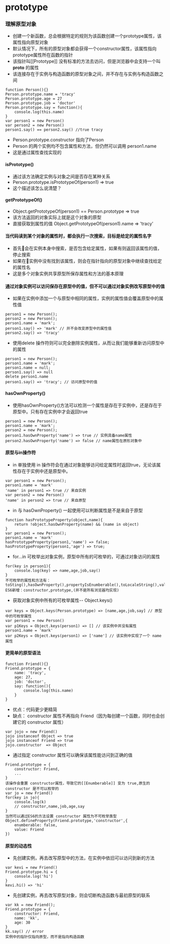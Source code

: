 # prototype

### 理解原型对象

- 创建一个新函数，总会根据特定的规则为该函数创建一个prototype属性，该属性指向原型对象
- 默认情况下，所有的原型对象都会获得一个constructor属性，该属性指向prototype属性所在函数的指针
- 该指针叫[[Prototype]] 没有标准的方法去访问，但是浏览器中会支持一个叫 __proto__ 的属性
- 该连接存在于实例与构造函数的原型对象之间，并不存在与实例与构造函数之间
```
function Person(){}
Person.prototype.name = 'tracy'
Person.prototype.age = 27
Person.prototype.job = 'doctor'
Person.prototype.say = function(){
    console.log(this.name)
}
var person1 = new Person() 
var person2 = new Person() 
person1.say() == person2.say() //true tracy
```
- Person.prototype.constructor 指向了Person
- Person 的两个实例均不包含属性和方法，但仍然可以调用 person1.name
- 这是通过属性查找实现的

#### isPrototype()

- 通过该方法确定实例与对象之间是否存在某种关系
- Person.prototype.isPrototypeOf(person1) => true
- 这个描述该怎么说清楚？

#### getPrototypeOf()

- Object.getPrototypeOf(person1) == Person.prototype => true
- 该方法返回的对象实际上就是这个对象的原型
- 直接获取到属性的值 Object.getPrototypeOf(person1).name => 'tracy'

#### 当代码读到某个对象的属性时，都会执行一次搜索，目标是给定的属性名字

- 首先会在实例本身中搜索，是否包含给定属性，如果有则返回该属性的值，停止搜索
- 如果在实例中没有找到该属性，则会在指针指向的原型对象中继续查找给定的属性名
- 这是多个对象实例共享原型所保存属性和方法的基本原理

#### 通过对象实例可以访问保存在原型中的值，但不可以通过对象实例改写原型中的值

- 如果在实例中添加一个与原型中相同的属性，实例的属性值会覆盖原型中的属性值
```
person1 = new Person();
person2 = new Person();
person1.name = 'mark';
person1.say() => 'mark' // 并不会改变原型中的属性值
person2.say() => 'tracy'
```
- 使用delete 操作符则可以完全删除实例属性，从而让我们能够重新访问原型中的属性
```
person1 = new Person();
person1.name = 'mark';
person1.name = null;
person1.say() => null
delete person1.name 
person1.say() => 'tracy'; // 访问原型中的值
```

#### hasOwnProperty()
- 使用hasOwnProperty()方法可以检测一个属性是存在于实例中，还是存在于原型中。只有存在实例中才会返回true
```
person1 = new Person();
person1.name = 'mark';
person2 = new Person();
person1.hasOwnProperty('name') => true // 实例具备name属性
person2.hasOwnProperty('name') => false // name属性在原形对象中
```

#### 原型与in操作符
- in 单独使用 in 操作符会在通过对象能够访问给定属性时返回true，无论该属性存在于实例中还是原型中。
```
var person1 = new Person();
person1.name = 'mark'
'name' in person1 => true // 来自实例
var person2 = new Person()
'name' in person2 => true // 来自原型

```
- in 与 hasOwnProperty() 一起使用可以判断属性是不是来自于原型
```
function hasPrototypeProperty(object,name){
    return !object.hasOwnProperty(name) && (name in object)
}
var person1 = new Person();
person1.name = 'mark'
hasPrototypeProperty(person1,'name') => false;
hasPrototypeProperty(person1,'age') => true;
```
- for...in 可枚举出对象实例，原型中所有的可枚举的，可通过对象访问的属性
```
for(key in person1){
    console.log(key) => name,age,job,say()
}
不可枚举的属性和方法有：toSting(),hasOwnProperty(),propertyIsEnumberable(),toLocaleString(),valueOf()
ES6新增：constructor,prototype,(并不是所有浏览器均实现)
```
- 获取对象实例中所有的可枚举属性-- Object.keys()
```
var keys = Object.keys(Person.prototype) => [name,age,job,say] // 原型中的可枚举属性
var person1 = new Person() 
var p1Keys = Object.keys(person1) => [] // 该实例中并没有属性
person1.name = 'mark'
var p2Keys = Object.keys(person1) => ['name'] // 该实例中实现了一个 name 属性
```

#### 更简单的原型语法
```
function Friend(){}
Friend.prototype = {
    name: 'tracy',
    age: 27,
    job: 'doctor',
    say: function(){
        console.log(this.name)
    }
}
```
- 优点：代码更少更精简
- 缺点： constructor 属性不再指向 Friend（因为每创建一个函数，同时也会创建它的 constructor 属性）
```
var jojo = new Friend()
jojo instanceof Object => true
jojo instanceof Friend => true
jojo.constructor  => Object
```
- 通过指定 constructor 属性可以确保该属性能访问到正确的值
```
Friend.prototype = {
    constructor: Friend,
    ...
}
该操作会重置 constructor属性，导致它的[[Enumberable]] 变为 true,原生的 constructor 是不可以枚举的
var jo = new Friend()
for(key in jo){
    console.log(k)
    // constructor,name,job,age,say
}
当然可以通过ES6的方法设置 constructor 属性为不可枚举类型
Object.defineProperty(Friend.prototype,'constructor',{
    enumberable: false,
    value: Friend
})
```

#### 原型的动态性

- 先创建实例，再去改写原型中的方法，在实例中依旧可以访问到新的方法
```
var kevi = new Friend()
Friend.prototype.hi = {
    console.log('hi')
}
kevi.hi() => 'hi'
```

- 先创建实例，再去改写原型对象，则会切断构造函数与最初原型的联系
```
var kk = new Friend();
Friend.prototype = {
    constructor: Friend,
    name: 'kk',
    age: 30
}
kk.say() // error
实例中的指针仅指向原型，而不是指向构造函数
```